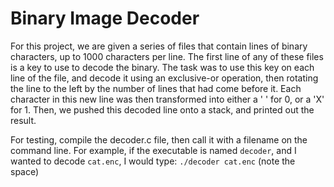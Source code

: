 # Binary Image Decoder

For this project, we are given a series of files that contain lines of binary characters, up to 1000 characters per line. The first line of any of these files is a key to use to decode the binary. The task was to use this key on each line of the file, and decode it using an exclusive-or operation, then rotating the line to the left by the number of lines that had come before it. Each character in this new line was then transformed into either a ' ' for 0, or a 'X' for 1. Then, we pushed this decoded line onto a stack, and printed out the result. 

For testing, compile the decoder.c file, then call it with a filename on the command line. For example, if the executable is named `decoder`, and I wanted to decode `cat.enc`, I would type:
`./decoder cat.enc` (note the space)

